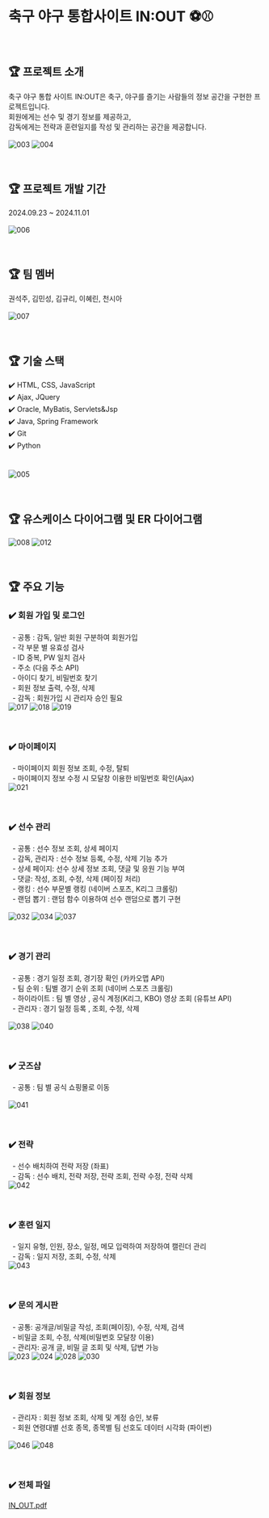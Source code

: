# 축구 야구 통합사이트 IN:OUT ⚽⚾
<br>

## 🏆 프로젝트 소개 
축구 야구 통합 사이트 IN:OUT은 축구, 야구를 즐기는 사람들의 정보 공간을 구현한 프로젝트입니다.<br>
회원에게는 선수 및 경기 정보를 제공하고,<br>
감독에게는 전략과 훈련일지를 작성 및 관리하는 공간을 제공합니다.<br><br>
![003](https://github.com/user-attachments/assets/d7233bd5-566a-4b31-aef5-1cf1d9fcc52b)
![004](https://github.com/user-attachments/assets/2c01417c-af5c-4e5b-ac4b-5adea244c211)
<br><br><br>

## 🏆 프로젝트 개발 기간
2024.09.23 ~ 2024.11.01
<br><br>
![006](https://github.com/user-attachments/assets/9243e42d-768e-4566-94b8-898afccc923f)
<br><br><br>

## 🏆 팀 멤버
권석주, 김민성, 김규리, 이혜린, 천시아
<br><br>
![007](https://github.com/user-attachments/assets/5dd7aa03-a0fc-426c-8239-ab1b12fcedd2)
<br><br><br>

## 🏆 기술 스택
✔️ HTML, CSS, JavaScript<br>
✔️ Ajax, JQuery<br>
✔️ Oracle, MyBatis, Servlets&Jsp<br>
✔️ Java, Spring Framework<br>
✔️ Git<br>
✔️ Python<br><br>  
![005](https://github.com/user-attachments/assets/a839f7e0-4dd2-448d-bd70-08dfde3cce7c)
<br><br><br>

## 🏆 유스케이스 다이어그램 및 ER 다이어그램
![008](https://github.com/user-attachments/assets/74b632e5-69ff-4e64-bee7-7cb7f3ec378b)
![012](https://github.com/user-attachments/assets/f4c76750-2811-46d5-8158-7c6b0d523353)
<br><br><br>

## 🏆 주요 기능
### ✔️ 회원 가입 및 로그인<br>
&nbsp; - 공통 : 감독, 일반 회원 구분하여 회원가입<br>
&nbsp; - 각 부문 별 유효성 검사<br>
&nbsp; - ID 중복, PW 일치 검사<br>
&nbsp; - 주소 (다음 주소 API)<br>
&nbsp; - 아이디 찾기, 비밀번호 찾기<br>
&nbsp; - 회원 정보 출력, 수정, 삭제<br>
&nbsp; - 감독 : 회원가입 시 관리자 승인 필요<br>
![017](https://github.com/user-attachments/assets/901e562c-7b39-4615-965a-b788940b0885)
![018](https://github.com/user-attachments/assets/ef9e04f7-aa12-45f9-9f93-b1f3d1559b2b)
![019](https://github.com/user-attachments/assets/b9700197-113a-453c-98a0-4a5e372838fe)
<br><br><br>

### ✔️ 마이페이지<br>
&nbsp; - 마이페이지 회원 정보 조회, 수정, 탈퇴<br>
&nbsp; - 마이페이지 정보 수정 시 모달창 이용한 비밀번호 확인(Ajax)<br>
![021](https://github.com/user-attachments/assets/f2a45c40-eef1-46dc-a117-073e5ca398c5)
<br><br><br>

### ✔️ 선수 관리<br>
&nbsp; - 공통 : 선수 정보 조회, 상세 페이지<br>
&nbsp; - 감독, 관리자 : 선수 정보 등록, 수정, 삭제 기능 추가<br>
&nbsp; - 상세 페이지: 선수 상세 정보 조회, 댓글 및 응원 기능 부여<br>
&nbsp; - 댓글: 작성, 조회, 수정, 삭제 (페이징 처리)<br>
&nbsp; - 랭킹 : 선수 부문별 랭킹 (네이버 스포츠, K리그 크롤링)<br>
&nbsp; - 랜덤 뽑기 : 랜덤 함수 이용하여 선수 랜덤으로 뽑기 구현<br><br>
![032](https://github.com/user-attachments/assets/54ba386e-4ef0-4a68-97c6-a2f56caae786)
![034](https://github.com/user-attachments/assets/921b9adc-2a38-4359-a0fb-41cf17031e49)
![037](https://github.com/user-attachments/assets/c7eaa4ca-fc2c-4d28-ac35-3b88c7679791)
<br><br><br>

### ✔️ 경기 관리<br> 
&nbsp; - 공통 : 경기 일정 조회, 경기장 확인 (카카오맵 API) <br>
&nbsp; - 팀 순위 : 팀별 경기 순위 조회 (네이버 스포츠 크롤링)<br>
&nbsp; - 하이라이트 : 팀 별 영상 , 공식 계정(K리그, KBO) 영상 조회 (유튜브 API)<br>
&nbsp; - 관리자 : 경기 일정 등록 , 조회, 수정, 삭제<br><br>
![038](https://github.com/user-attachments/assets/27779eb8-2600-43ea-a78d-f139b34097ca)
![040](https://github.com/user-attachments/assets/8c943812-35d1-46d4-ab80-93c4b2cdb3d7)
<br><br><br>

### ✔️ 굿즈샵<br>
&nbsp; - 공통 : 팀 별 공식 쇼핑몰로 이동<br><br>
![041](https://github.com/user-attachments/assets/587532b0-3d46-44ee-94a9-bc5c08bf2982)
<br><br><br>
 
### ✔️ 전략<br>
&nbsp; - 선수 배치하여 전략 저장 (좌표)<br>
&nbsp; - 감독 : 선수 배치, 전략 저장, 전략 조회, 전략 수정, 전략 삭제 <br>
![042](https://github.com/user-attachments/assets/984177ef-ac00-4fad-9406-03086b249c8f)
<br><br><br>

### ✔️ 훈련 일지<br>
&nbsp; - 일지 유형, 인원, 장소, 일정, 메모 입력하여 저장하여 캘린더 관리 <br>
&nbsp; - 감독 : 일지 저장, 조회, 수정, 삭제 <br>
![043](https://github.com/user-attachments/assets/b0a7be8f-1e18-4c2c-b240-bbf6e7d40b15)
<br><br><br>

### ✔️ 문의 게시판<br>
&nbsp; - 공통: 공개글/비밀글 작성, 조회(페이징), 수정, 삭제, 검색<br> 
&nbsp; - 비밀글 조회, 수정, 삭제(비밀번호 모달창 이용) <br>
&nbsp; - 관리자: 공개 글, 비밀 글 조회 및 삭제, 답변 가능<br>
![023](https://github.com/user-attachments/assets/9bd29154-973a-4208-aa83-233d3c468d54)
![024](https://github.com/user-attachments/assets/cda187c0-4800-46b4-8c3f-c611f130c6b0)
![028](https://github.com/user-attachments/assets/e338e6b1-fa63-4855-a3b2-bd5437977be8)
![030](https://github.com/user-attachments/assets/9e799478-890d-4039-9cd1-829d9d85d4ea)
<br><br><br>

### ✔️ 회원 정보<br>
&nbsp; - 관리자 : 회원 정보 조회, 삭제 및 계정 승인, 보류 <br>
&nbsp; - 회원 연령대별 선호 종목, 종목별 팀 선호도 데이터 시각화 (파이썬)<br><br>
![046](https://github.com/user-attachments/assets/1b56b011-4ce7-4e46-9c71-c35e9f769636)
![048](https://github.com/user-attachments/assets/266fa460-cb08-4fd8-9fb5-839bc6d08abc)
<br><br><br>

### ✔️ 전체 파일<br>
[IN_OUT.pdf](https://github.com/user-attachments/files/17596612/IN_OUT.pdf)
